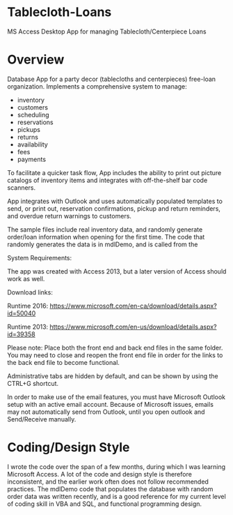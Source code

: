 # Tablecloth-Loans
MS Access Desktop App for managing Tablecloth/Centerpiece Loans

# Overview
Database App for a party decor (tablecloths and centerpieces) free-loan organization. 
Implements a comprehensive system to manage:
  * inventory
  * customers 
  * scheduling 
  * reservations
  * pickups
  * returns 
  * availability 
  * fees
  * payments

To facilitate a quicker task flow, App includes the ability to print out picture catalogs of inventory items 
and integrates with off-the-shelf bar code scanners.

App integrates with Outlook and uses automatically populated templates to send, or print out, 
reservation confirmations, pickup and return reminders, and overdue return warnings to customers.

The sample files include real inventory data, 
and randomly generate order/loan information when opening for the first time.
The code that randomly generates the data is in mdlDemo, and is called from the 

System Requirements:

The app was created with Access 2013, but a later version of Access should work as well.

Download links:

Runtime 2016: https://www.microsoft.com/en-ca/download/details.aspx?id=50040

Runtime 2013: https://www.microsoft.com/en-us/download/details.aspx?id=39358 

Please note:
Place both the front end and back end files in the same folder.
You may need to close and reopen the front end file in order for the links to the back end file to become functional.

Administrative tabs are hidden by default, and can be shown by using the CTRL+G shortcut.

In order to make use of the email features, you must have Microsoft Outlook setup with an active email account.
Because of Microsoft issues, emails may not automatically send from Outlook, until you open outlook and Send/Receive manually.

# Coding/Design Style
I wrote the code over the span of a few months, during which I was learning Microsoft Access.
A lot of the code and design style is therefore inconsistent, and the earlier work often does not follow recommended practices.
The mdlDemo code that populates the database with random order data was written recently, and is a good reference for my current
level of coding skill in VBA and SQL, and functional programming design.
